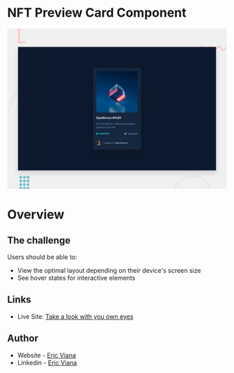 # NFT Preview Card Component

![Design preview for the NFT preview card component coding challenge](./design/desktop-preview.jpg)

# Overview

## The challenge

Users should be able to:

- View the optimal layout depending on their device's screen size
- See hover states for interactive elements

## Links

- Live Site: [Take a look with you own eyes](https://nft-preview-card-live.vercel.app/)

## Author

- Website - [Eric Viana](#)
- Linkedin - [Eric Viana](https://www.linkedin.com/in/geteric/)
